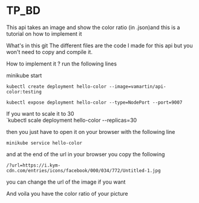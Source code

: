 # TP_BD
This api takes an image and show the color ratio (in .json)and this is a tutorial on how to implement it

What's in this git The different files are the code I made for this api but you won't need to copy and compile it.

How to implement it ? run the following lines

minikube start

    kubectl create deployment hello-color --image=vamartin/api-color:testing

    kubectl expose deployment hello-color --type=NodePort --port=9007

If you want to scale it to 30   
    `kubectl scale deployment hello-color --replicas=30

then you just have to open it on your browser with the following line

    minikube service hello-color

and at the end of the url in your browser you copy the following

    /?url=https://i.kym-cdn.com/entries/icons/facebook/000/034/772/Untitled-1.jpg

you can change the url of the image if you want

And voila you have the color ratio of your picture
